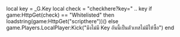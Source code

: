 local key = _G.Key
local check = "checkhere?key=" .. key
if game:HttpGet(check) == "Whitelisted" then
loadstring(game:HttpGet("scripthere"))()
else
game.Players.LocalPlayer:Kick("มึงไม่มี Key อันนี้เป็นตัวเทสไม่มีให้ซื้อ")
end
